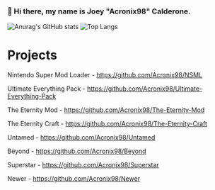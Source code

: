 ### 👋 Hi there, my name is Joey "Acronix98" Calderone. 

![Anurag's GitHub stats](https://github-readme-stats.vercel.app/api?username=Acronix98&show_icons=true&theme=cobalt)
![Top Langs](https://github-readme-stats.vercel.app/api/top-langs/?username=Acronix98&langs_count=4)

# Projects

Nintendo Super Mod Loader - https://github.com/Acronix98/NSML

Ultimate Everything Pack - https://github.com/Acronix98/Ultimate-Everything-Pack

The Eternity Mod - https://github.com/Acronix98/The-Eternity-Mod

The Eternity Craft - https://github.com/Acronix98/The-Eternity-Craft

Untamed - https://github.com/Acronix98/Untamed

Beyond - https://github.com/Acronix98/Beyond

Superstar - https://github.com/Acronix98/Superstar

Newer - https://github.com/Acronix98/Newer

